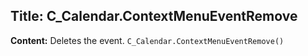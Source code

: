 ## Title: C_Calendar.ContextMenuEventRemove

**Content:**
Deletes the event.
`C_Calendar.ContextMenuEventRemove()`